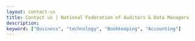 ```yaml
---
layout: contact-us
title: Contact us | National Federation of Auditors & Data Managers
description:
keyword: ["Business", "technology", "Bookkeeping", "Accounting"]
---
```

